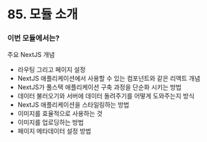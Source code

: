 # 85. 모듈 소개

### 이번 모듈에서는?

주요 NextJS 개념

- 라우팅 그리고 페이지 설정
- NextJS 애플리케이션에서 사용할 수 있는 컴포넌트와 같은 리액트 개념
- NextJS가 풀스택 애플리케이션 구축 과정을 단순화 시키는 방법
- 데이터 불러오기와 서버에 데이터 돌려주기를 어떻게 도와주는지 방식
- NextJS 애플리케이션을 스타일링하는 방법
- 이미지를 효율적으로 사용하는 것
- 이미지를 업로딩하는 방법
- 페이지 메타데이터 설정 방법
